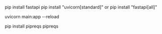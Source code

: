 
pip install fastapi
pip install "uvicorn[standard]"
or
pip install "fastapi[all]"


uvicorn main:app --reload

pip install pipreqs
pipreqs 
